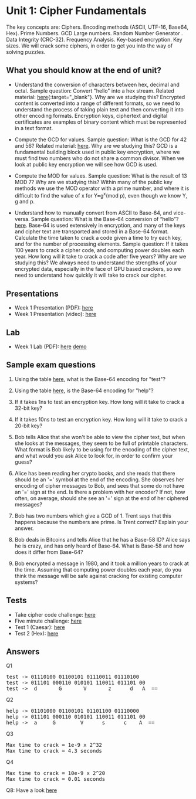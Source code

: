 # Unit 1: Cipher Fundamentals

The key concepts are: Ciphers. Encoding methods (ASCII, UTF-16, Base64, Hex). Prime Numbers. GCD Large numbers. Random Number Generator . Data Integrity (CRC-32). Frequency Analysis. Key-based encryption. Key sizes. We will crack some ciphers, in order to get you into the way of solving puzzles.

## What you should know at the end of unit?

* Understand the conversion of characters between hex, decimal and octal. Sample question: Convert "hello" into a hex stream. Related material: [here](https://asecuritysite.com/Coding/ascii){:target="_blank"}. Why are we studying this? Encrypted content is converted into a range of different formats, so we need to understand the process of taking plain text and then converting it into other encoding formats. Encryption keys, ciphertext and digital certificates are examples of binary content which must be represented in a text format.
* Compute the GCD for values. Sample question: What is the GCD for 42 and 56? Related material: [here](https://asecuritysite.com/encryption/gcd). Why are we studying this? GCD is a fundamental building block used in public key encryption, where we must find two numbers who do not share a common divisor. When we look at public key encryption we will see how GCD is used.
* Compute the MOD for values. Sample question: What is the result of 13 MOD 7? Why are we studying this? Within many of the public key methods we use the MOD operator with a prime number, and where it is difficult to find the value of x for Y=g<sup>x</sup>(mod p), even though we know Y, g and p. 

* Understand how to manually convert from ASCII to Base-64, and vice-versa. Sample question: What is the Base-64 conversion of “hello”? [here](https://asecuritysite.com/Coding/ascii). Base-64 is used extensively in encryption, and many of the keys and cipher text are transported and stored in a Base-64 format.
Calculate the time taken to crack a code given a time to try each key, and for the number of processing elements. Sample question: If it takes 100 years to crack a cipher code, and computing power doubles each year. How long will it take to crack a code after five years? Why are we studying this? We always need to understand the strengths of your encrypted data, especially in the face of GPU based crackers, so we need to understand how quickly it will take to crack our cipher.

## Presentations

* Week 1 Presentation (PDF): [here](https://asecuritysite.com/public/chapter01_ciphers_fundamentals.pdf)
* Week 1 Presentation (video): [here](https://www.youtube.com/watch?v=zqmjUpJNcJA)

## Lab

* Week 1 Lab (PDF): [here](https://github.com/billbuchanan/esecurity/tree/master/unit01_cipher_fundamentals/lab) [demo](https://www.youtube.com/watch?v=v6H7lHblKes)

## Sample exam questions

1. Using the table [here](https://asecuritysite.com/public/test_table.pdf), what is the Base-64 encoding for "test"?

2. Using the table [here](https://asecuritysite.com/public/test_table.pdf), is the Base-64 encoding for "help"?

3. If it takes 1ns to test an encryption key. How long will it take to crack a 32-bit key?

4. If it takes 10ns to test an encryption key. How long will it take to crack a 20-bit key?

5. Bob tells Alice that she won't be able to view the cipher text, but when she looks at the messages, they seem to be full of printable characters. What format is Bob likely to be using for the encoding of the cipher text, and what would you ask Alice to look for, in order to confirm your guess?

6. Alice has been reading her crypto books, and she reads that there should be an '=' symbol at the end of the encoding. She observes her encoding of cipher messages to Bob, and sees that some do not have an '=' sign at the end. Is there a problem with her encoder? If not, how often, on average, should she see an '=' sign at the end of her ciphered messages?

7. Bob has two numbers which give a GCD of 1. Trent says that this happens because the numbers are prime. Is Trent correct? Explain your answer.

8. Bob deals in Bitcoins and tells Alice that he has a Base-58 ID? Alice says he is crazy, and has only heard of Base-64. What is Base-58 and how does it differ from Base-64?

9. Bob encrypted a message in 1980, and it took a million years to crack at the time. Assuming that computing power doubles each year, do you think the message will be safe against cracking for existing computer systems?

## Tests

* Take cipher code challenge: [here](https://asecuritysite.com/challenges/hex)
* Five minute challenge: [here](https://asecuritysite.com/challenges/scramb)
* Test 1 (Caesar): [here](https://asecuritysite.com/tests/tests?sortBy=caesar)
* Test 2 (Hex): [here](https://asecuritysite.com/tests/tests?sortBy=hex01)


## Answers

Q1
<pre>
test -> 01110100 01100101 01110011 01110100 
test -> 011101 000110 010101 110011 011101 00 
test ->  d       G       V       z      d   A  ==
</pre>

Q2
<pre>
help -> 01101000 01100101 01101100 01110000 
help -> 011101 000110 010101 110011 011101 00 
help ->  a     G        V      s      c    A  ==
</pre>

Q3
<pre>
Max time to crack = 1e-9 x 2^32
Max time to crack = 4.3 seconds
</pre>

Q4
<pre>
Max time to crack = 10e-9 x 2^20
Max time to crack = 0.01 seconds
</pre>

Q8: Have a look [here](https://asecuritysite.com/encryption/base58)







